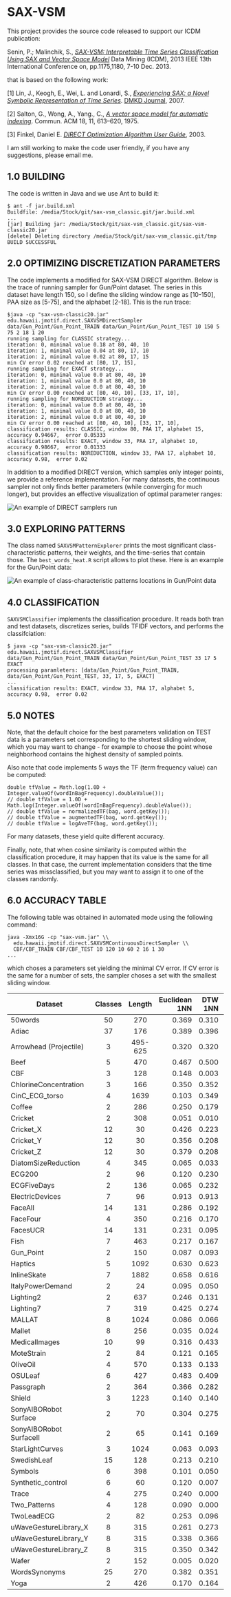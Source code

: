 SAX-VSM
============

This project provides the source code released to support our ICDM publication:

Senin, P.; Malinchik, S., [*SAX-VSM: Interpretable Time Series Classification Using SAX and Vector Space Model*](http://www2.hawaii.edu/~senin/assets/papers/sax-vsm-icdm13-short.FINAL_DRAFT.pdf) Data Mining (ICDM), 2013 IEEE 13th International Conference on, pp.1175,1180, 7-10 Dec. 2013.

that is based on the following work:

[1] Lin, J., Keogh, E., Wei, L. and Lonardi, S., [*Experiencing SAX: a Novel Symbolic Representation of Time Series*](http://cs.gmu.edu/~jessica/SAX_DAMI_preprint.pdf). [DMKD Journal](http://link.springer.com/article/10.1007%2Fs10618-007-0064-z), 2007.

[2] Salton, G., Wong, A., Yang., C., [*A vector space model for automatic indexing*](http://dl.acm.org/citation.cfm?id=361220). Commun. ACM 18, 11, 613–620, 1975.

[3] Finkel, Daniel E. [*DIRECT Optimization Algorithm User Guide*](http://www4.ncsu.edu/~ctk/Finkel_Direct/DirectUserGuide_pdf.pdf), 2003.

I am still working to make the code user friendly, if you have any suggestions, please email me.

1.0 BUILDING
------------
The code is written in Java and we use Ant to build it:
	
	$ ant -f jar.build.xml 
	Buildfile: /media/Stock/git/sax-vsm_classic.git/jar.build.xml
	...
	[jar] Building jar: /media/Stock/git/sax-vsm_classic.git/sax-vsm-classic20.jar
	[delete] Deleting directory /media/Stock/git/sax-vsm_classic.git/tmp
	BUILD SUCCESSFUL

2.0 OPTIMIZING DISCRETIZATION PARAMETERS
------------
The code implements a modified for SAX-VSM DIRECT algorithm. Below is the trace of running sampler for Gun/Point dataset. The series in this dataset have length 150, so I define the sliding window range as [10-150], PAA size as [5-75], and the alphabet [2-18]. This is the run trace:

	$java -cp "sax-vsm-classic20.jar" edu.hawaii.jmotif.direct.SAXVSMDirectSampler data/Gun_Point/Gun_Point_TRAIN data/Gun_Point/Gun_Point_TEST 10 150 5 75 2 18 1 20
	running sampling for CLASSIC strategy...
	iteration: 0, minimal value 0.18 at 80, 40, 10
	iteration: 1, minimal value 0.04 at 80, 17, 10
	iteration: 2, minimal value 0.02 at 80, 17, 15
	min CV error 0.02 reached at [80, 17, 15], 
	running sampling for EXACT strategy...
	iteration: 0, minimal value 0.0 at 80, 40, 10
	iteration: 1, minimal value 0.0 at 80, 40, 10
	iteration: 2, minimal value 0.0 at 80, 40, 10
	min CV error 0.00 reached at [80, 40, 10], [33, 17, 10], 
	running sampling for NOREDUCTION strategy...
	iteration: 0, minimal value 0.0 at 80, 40, 10
	iteration: 1, minimal value 0.0 at 80, 40, 10
	iteration: 2, minimal value 0.0 at 80, 40, 10
	min CV error 0.00 reached at [80, 40, 10], [33, 17, 10], 
	classification results: CLASSIC, window 80, PAA 17, alphabet 15,  accuracy 0.94667,  error 0.05333
	classification results: EXACT, window 33, PAA 17, alphabet 10,  accuracy 0.98667,  error 0.01333
	classification results: NOREDUCTION, window 33, PAA 17, alphabet 10,  accuracy 0.98,  error 0.02

In addition to a modified DIRECT version, which samples only integer points, we provide a reference implementation. For many datasets, the continuous sampler not only finds better parameters (while converging for much longer), but provides an effective visualization of optimal parameter ranges:

![An example of DIRECT samplers run](https://raw.githubusercontent.com/jMotif/sax-vsm_classic/master/RCode/figures/direct_sampling_arrowhead.png)

3.0 EXPLORING PATTERNS
------------
The class named `SAXVSMPatternExplorer` prints the most significant class-characteristic patterns, their weights, and the time-series that contain those. The `best_words_heat.R` script allows to plot these. Here is an example for the Gun/Point data:

![An example of class-characteristic patterns locations in Gun/Point data](https://raw.githubusercontent.com/jMotif/sax-vsm_classic/master/RCode/figures/gun_point_heat.png)

4.0 CLASSIFICATION
------------
`SAXVSMClassifier` implements the classification procedure. It reads both tran and test datasets, discretizes series, builds TFIDF vectors, and performs the classifciation:

	$ java -cp "sax-vsm-classic20.jar" edu.hawaii.jmotif.direct.SAXVSMClassifier data/Gun_Point/Gun_Point_TRAIN data/Gun_Point/Gun_Point_TEST 33 17 5 EXACT
	processing paramleters: [data/Gun_Point/Gun_Point_TRAIN, data/Gun_Point/Gun_Point_TEST, 33, 17, 5, EXACT]
	...
	classification results: EXACT, window 33, PAA 17, alphabet 5,  accuracy 0.98,  error 0.02
	
5.0 NOTES
------------
Note, that the default choice for the best parameters validation on TEST data is a parameters set corresponding to the shortest sliding window, which you may want to change - for example to choose the point whose neighborhood contains the highest density of sampled points.

Also note that code implements 5 ways the TF (term frequency value) can be computed:

	double tfValue = Math.log(1.0D + Integer.valueOf(wordInBagFrequency).doubleValue());
	// double tfValue = 1.0D + Math.log(Integer.valueOf(wordInBagFrequency).doubleValue());
	// double tfValue = normalizedTF(bag, word.getKey());
	// double tfValue = augmentedTF(bag, word.getKey());
	// double tfValue = logAveTF(bag, word.getKey());

For many datasets, these yield quite different accuracy.

Finally, note, that when cosine similarity is computed within the classification procedure, it may happen that its value is the same for all classes. In that case, the current implementation considers that the time series was missclassified, but you may want to assign it to one of the classes randomly.

6.0 ACCURACY TABLE
------------
The following table was obtained in automated mode using the following command:

	java -Xmx16G -cp "sax-vsm.jar" \\
	  edu.hawaii.jmotif.direct.SAXVSMContinuousDirectSampler \\
	  CBF/CBF_TRAIN CBF/CBF_TEST 10 120 10 60 2 16 1 30
	...

which choses a parameters set yielding the minimal CV error. If CV error is the same for a number of sets, the sampler choses a set with the smallest sliding window.

| Dataset                 | Classes |  Length | Euclidean 1NN | DTW 1NN | SAX-VSM |
|-------------------------|:-------:|:-------:|--------------:|--------:|--------:|
| 50words                 |    50   |   270   |         0.369 |   0.310 |   0.374 |
| Adiac                   |    37   |   176   |         0.389 |   0.396 |   0.417 |
| Arrowhead (Projectile)  |    3    | 495-625 |         0.320 |   0.320 |   0.406 |
| Beef                    |    5    |   470   |         0.467 |   0.500 |   0.467 |
| CBF                     |    3    |   128   |         0.148 |   0.003 |   0.007 |
| ChlorineConcentration   |    3    |   166   |         0.350 |   0.352 |   0.341 |
| CinC_ECG_torso          |    4    |   1639  |         0.103 |   0.349 |   0.344 |
| Coffee                  |    2    |   286   |         0.250 |   0.179 |   0.000 |
| Cricket                 |    2    |   308   |         0.051 |   0.010 |   0.816 |
| Cricket_X               |    12   |    30   |         0.426 |   0.223 |   0.308 |
| Cricket_Y               |    12   |    30   |         0.356 |   0.208 |   0.318 |
| Cricket_Z               |    12   |    30   |         0.379 |   0.208 |   0.297 |
| DiatomSizeReduction     |    4    |   345   |         0.065 |   0.033 |   0.121 |
| ECG200                  |    2    |    96   |         0.120 |   0.230 |   0.140 |
| ECGFiveDays             |    2    |   136   |         0.065 |   0.232 |   0.003 |
| ElectricDevices         |    7    |    96   |         0.913 |   0.913 |   0.323 |
| FaceAll                 |    14   |   131   |         0.286 |   0.192 |   0.244 |
| FaceFour                |    4    |   350   |         0.216 |   0.170 |   0.114 |
| FacesUCR                |    14   |   131   |         0.231 |   0.095 |   0.100 |
| Fish                    |    7    |   463   |         0.217 |   0.167 |   0.017 |
| Gun_Point               |    2    |   150   |         0.087 |   0.093 |   0.013 |
| Haptics                 |    5    |   1092  |         0.630 |   0.623 |   0.575 |
| InlineSkate             |    7    |   1882  |         0.658 |   0.616 |   0.593 |
| ItalyPowerDemand        |    2    |    24   |         0.095 |   0.050 |   0.089 |
| Lighting2               |    2    |   637   |         0.246 |   0.131 |   0.230 |
| Lighting7               |    7    |   319   |         0.425 |   0.274 |   0.342 |
| MALLAT                  |    8    |   1024  |         0.086 |   0.066 |   0.199 |
| Mallet                  |    8    |   256   |         0.035 |   0.024 |   0.035 |
| MedicalImages           |    10   |    99   |         0.316 |   0.433 |   0.516 |
| MoteStrain              |    2    |    84   |         0.121 |   0.165 |   0.117 |
| OliveOil                |    4    |   570   |         0.133 |   0.133 |   0.133 |
| OSULeaf                 |    6    |   427   |         0.483 |   0.409 |   0.153 |
| Passgraph               |    2    |   364   |         0.366 |   0.282 |   0.344 |
| Shield                  |    3    |   1223  |         0.140 |   0.140 |   0.124 |
| SonyAIBORobot Surface   |    2    |    70   |         0.304 |   0.275 |   0.306 |
| SonyAIBORobot SurfaceII |    2    |    65   |         0.141 |   0.169 |   0.126 |
| StarLightCurves         |    3    |   1024  |         0.063 |   0.093 |   0.108 |
| SwedishLeaf             |    15   |   128   |         0.213 |   0.210 |   0.275 |
| Symbols                 |    6    |   398   |         0.101 |   0.050 |   0.089 |
| Synthetic_control       |    6    |    60   |         0.120 |   0.007 |   0.013 |
| Trace                   |    4    |   275   |         0.240 |   0.000 |   0.000 |
| Two_Patterns            |    4    |   128   |         0.090 |   0.000 |   0.004 |
| TwoLeadECG              |    2    |    82   |         0.253 |   0.096 |   0.011 |
| uWaveGestureLibrary_X   |    8    |   315   |         0.261 |   0.273 |   0.324 |
| uWaveGestureLibrary_Y   |    8    |   315   |         0.338 |   0.366 |   0.364 |
| uWaveGestureLibrary_Z   |    8    |   315   |         0.350 |   0.342 |   0.357 |
| Wafer                   |    2    |   152   |         0.005 |   0.020 |   0.002 |
| WordsSynonyms           |    25   |   270   |         0.382 |   0.351 |   0.436 |
| Yoga                    |    2    |   426   |         0.170 |   0.164 |   0.151 |
